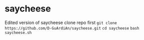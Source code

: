 # saycheese
Edited version of saycheese
clone repo first ``git clone https://github.com/D-GuArdiAn/saycheese.git``
``cd saycheese``
``bash saycheese.sh``
